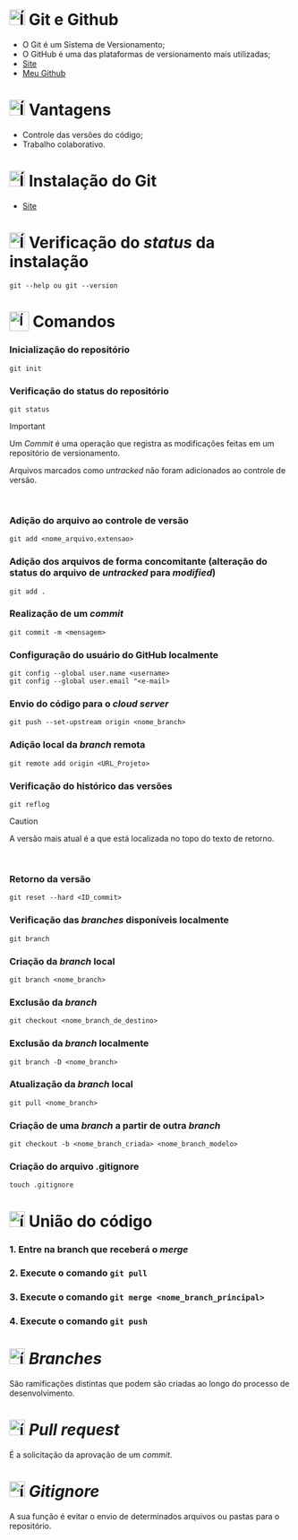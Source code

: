 # <img src="https://github.com/user-attachments/assets/0d980e6c-97de-4add-98c3-7197095c5080" alt="Ícone do Github" width="28px"/> Git e Github
- O Git é um Sistema de Versionamento;
- O GitHub é uma das plataformas de versionamento mais utilizadas;
- [Site](https://github.com/)
- [Meu Github](https://github.com/MatheusADC)

# <img src="https://github.com/user-attachments/assets/6b2d218f-a095-4e4f-ab4a-586cf55c83e6" alt="Ícone de aprovação" width="28px"/> Vantagens
- Controle das versões do código;
- Trabalho colaborativo.

# <img src="https://github.com/user-attachments/assets/5c05dd2d-e256-4439-8bf1-f04e7ca0e9c7" alt="Ícone do Git" width="28px"/> Instalação do Git
- [Site](https://git-scm.com/)

# <img src="https://github.com/user-attachments/assets/4c8b7f6e-06df-4945-bfcc-bdd5c84864b0" alt="Ícone de verificação" width="28px"/> Verificação do _status_ da instalação
```
git --help ou git --version
```

# <sub><img src="https://github.com/user-attachments/assets/63b6ebba-d37d-4a91-ad27-0738c4896197" alt="Ícone do terminal" width="35"></sub> Comandos
### Inicialização do repositório
```
git init
```

### Verificação do status do repositório
```
git status
```

<p></p>

> [!IMPORTANT]  
> Um _Commit_ é uma operação que registra as modificações feitas em um repositório de versionamento.
> 
> Arquivos marcados como _untracked_ não foram adicionados ao controle de versão.

<br/>

### Adição do arquivo ao controle de versão
```
git add <nome_arquivo.extensao>
```

### Adição dos arquivos de forma concomitante (alteração do status do arquivo de _untracked_ para _modified_)
```
git add .
```

### Realização de um _commit_
```
git commit -m <mensagem>
```

### Configuração do usuário do GitHub localmente
```
git config --global user.name <username>
git config --global user.email "<e-mail>
```

### Envio do código para o _cloud server_ 
```
git push --set-upstream origin <nome_branch>
```

### Adição local da _branch_ remota
```
git remote add origin <URL_Projeto>
```

### Verificação do histórico das versões
```
git reflog
```

<p></p>

> [!CAUTION]
> A versão mais atual é a que está localizada no topo do texto de retorno.

<br/>

### Retorno da versão
```
git reset --hard <ID_commit>
```

### Verificação das _branches_ disponíveis localmente
```
git branch
```

### Criação da _branch_ local
```
git branch <nome_branch>
```

### Exclusão da _branch_
```
git checkout <nome_branch_de_destino>
```

### Exclusão da  _branch_ localmente
```
git branch -D <nome_branch>
````

### Atualização da _branch_ local
```
git pull <nome_branch>
```

### Criação de uma _branch_ a partir de outra _branch_
```
git checkout -b <nome_branch_criada> <nome_branch_modelo>
```

### Criação do arquivo .gitignore
```
touch .gitignore
```

# <img src="https://github.com/user-attachments/assets/1c0af4ea-f9be-431c-a40a-5c8992e95f92" alt="ícone de merge" width="28px"/> União do código
### 1. Entre na branch que receberá o _merge_
### 2. Execute o comando `git pull`
### 3. Execute o comando `git merge <nome_branch_principal>`
### 4. Execute o comando `git push`

# <img src="https://github.com/user-attachments/assets/976f38b1-e242-4943-985c-0fd45f59df28" alt="ícone de barnches" width="28px"/> _Branches_
São ramificações distintas que podem são criadas ao longo do processo de desenvolvimento.

# <img src="https://github.com/user-attachments/assets/b5a735cd-9d37-4773-adc4-583b76a65dc4" alt="ícone de pull request" width="28px"/> _Pull request_ 
É a solicitação da aprovação de um _commit_.

# <img src="https://github.com/user-attachments/assets/6dff2470-e8c7-4ec5-8ba1-c7ddf6042cab" alt="ícone de git ignore" width="28px"/> _Gitignore_
A sua função é evitar o envio de determinados arquivos ou pastas para o repositório.
